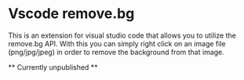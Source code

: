 # Vscode remove.bg

This is an extension for visual studio code that allows you to utilize the remove.bg API.
With this you can simply right click on an image file (png/jpg/jpeg) in order to remove the
background from that image.

** Currently unpublished **
